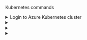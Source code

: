 Kubernetes commands

<details>
<summary>Login to Azure Kubernetes cluster</summary>
 az aks get-credentials --name EXAMPLE-AKS --resource-group EXAMPLE-RG
</details>

<details>
<summary></summary>

</details>


<details>
<summary></summary>

</details>



<details>
<summary></summary>

</details>
